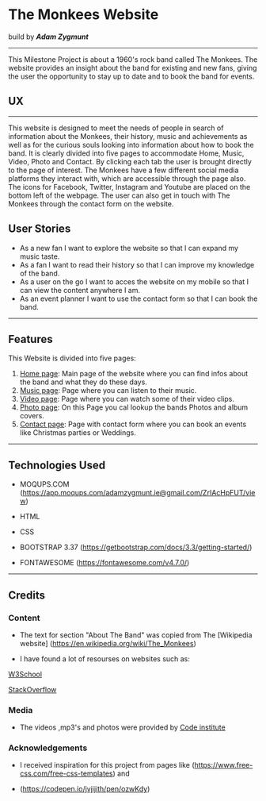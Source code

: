 # The Monkees Website 
build by **_Adam Zygmunt_**
___

This Milestone Project is about a 1960's rock band called The Monkees.
The website provides an insight about the band for existing and new fans, giving 
the user the opportunity to stay up to date and to book the band for events.

## UX
___

This website is designed to meet the needs of people in search of information about the Monkees,
their history, music and achievements as well as for the curious souls looking into information about how to book the band.
It is clearly divided into five pages to accommodate Home, Music, Video, Photo and Contact.
By clicking each tab the user is brought directly to the page of interest. 
The Monkees have a few different social media platforms they interact with,
which are accessible through the page also. The icons for Facebook, Twitter, Instagram and Youtube
are placed on the bottom left of the webpage. 
The user can also get in touch with The Monkees through the contact form on the website. 

## User Stories

- As a new fan I want to explore the website so that I can expand my music taste.
- As a fan I want to read their history so that I can improve my knowledge of the band.
- As a user on the go I want to acces the website on my mobile so that I can view the content
  anywhere I am.
- As an event planner I want to use the contact form so that I can book the band.
___

## Features

This Website is divided into five pages:

1. [Home page](https://preview.c9users.io/adamziggy/the-band-responsive/index.html): Main page of the website where you can find infos about the band and what they do these days.
2. [Music page](https://preview.c9users.io/adamziggy/the-band-responsive/music.html): Page where you can listen to their music.
3. [Video page](https://preview.c9users.io/adamziggy/the-band-responsive/video.html): Page where you can watch some of their video clips.
4. [Photo page](https://preview.c9users.io/adamziggy/the-band-responsive/photo.html): On this Page you cal lookup the bands Photos and album covers.
5. [Contact page](https://preview.c9users.io/adamziggy/the-band-responsive/contact.html): Page with contact form where you can book an events like Christmas parties or Weddings.

___

## Technologies Used

* MOQUPS.COM 
  (https://app.moqups.com/adamzygmunt.ie@gmail.com/ZrIAcHpFUT/view)

* HTML

* CSS

* BOOTSTRAP 3.37
  (https://getbootstrap.com/docs/3.3/getting-started/)

* FONTAWESOME 
  (https://fontawesome.com/v4.7.0/)

___

## Credits 

### Content

* The text for section "About The Band" was copied from The [Wikipedia website] (https://en.wikipedia.org/wiki/The_Monkees)

* I have found a lot of resourses on websites such as: 
 
[W3School](https://www.w3schools.com/)
 
 [StackOverflow](https://stackoverflow.com/)



### Media

* The videos ,mp3's and photos were provided by [Code institute](https://codeinstitute.net/)

### Acknowledgements

* I received inspiration for this project from pages like (https://www.free-css.com/free-css-templates) and 

* (https://codepen.io/jvjijith/pen/ozwKdy)


 